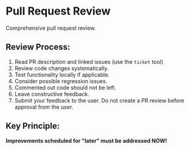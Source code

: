 # Pull Request Review

Comprehensive pull request review.

## Review Process:
1. Read PR description and linked issues (use the `ticket` tool)
2. Review code changes systematically.
3. Test functionality locally if applicable.
4. Consider possible regression issues.
5. Commented out code should not be left.
6. Leave constructive feedback.
7. Submit your feedback to the user. Do not create a PR review before approval from the user.

## Key Principle:
**Improvements scheduled for "later" must be addressed NOW!**
